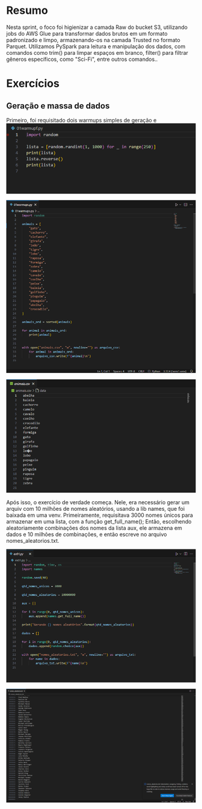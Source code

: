 
# Resumo

Nesta sprint, o foco foi higienizar a camada Raw do bucket S3, utilizando jobs do AWS Glue para transformar dados brutos em um formato padronizado e limpo, armazenando-os na camada Trusted no formato Parquet. Utilizamos PySpark para leitura e manipulação dos dados, com comandos como trim() para limpar espaços em branco, filter() para filtrar gêneros específicos, como "Sci-Fi", entre outros comandos..


# Exercícios

## Geração e massa de dados

Primeiro, foi requisitado dois warmups simples de geração e 
![WarmUp1.](exercicios/warmup1.png)

![WarmUp2.](exercicios/warmup2.png)

![WarmUp2Evidence.](exercicios/animaiscsv.png)

Após isso, o exercício de verdade começa. Nele, era necessário gerar um arquiv com 10 milhões de nomes aleatórios, usando a lib names, que foi baixada em uma venv. Primeiramente, requisitava 3000 nomes únicos para armazenar em uma lista, com a função get_full_name(); Então, escolhendo aleatoriamente combinações dos nomes da lista aux, ele armazena em dados e 10 milhões de combinações, e então escreve no arquivo nomes_aleatorios.txt.

![WarmUp2Evidence.](exercicios/ex01.png)

![WarmUp2Evidence.](exercicios/nomesaleatorios.png)
